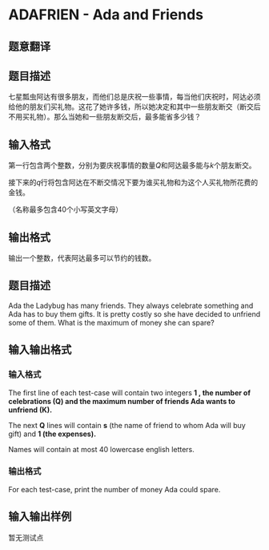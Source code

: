 # ADAFRIEN - Ada and Friends

## 题意翻译

## 题目描述

七星瓢虫阿达有很多朋友，而他们总是庆祝一些事情，每当他们庆祝时，阿达必须给他的朋友们买礼物。这花了她许多钱，所以她决定和其中一些朋友断交（断交后不用买礼物）。那么当她和一些朋友断交后，最多能省多少钱？

## 输入格式

第一行包含两个整数，分别为要庆祝事情的数量$Q$和阿达最多能与$k$个朋友断交。

接下来的$q$行将包含阿达在不断交情况下要为谁买礼物和为这个人买礼物所花费的金钱。

（名称最多包含40个小写英文字母）

## 输出格式

输出一个整数，代表阿达最多可以节约的钱数。

## 题目描述

Ada the Ladybug has many friends. They always celebrate something and Ada has to buy them gifts. It is pretty costly so she have decided to unfriend some of them. What is the maximum of money she can spare?

## 输入输出格式

### 输入格式

The first line of each test-case will contain two integers **1 , the number of celebrations (**Q**) and the maximum number of friends Ada wants to unfriend (**K**).**

The next **Q** lines will contain **s** (the name of friend to whom Ada will buy gift) and **1 (the expenses).**

Names will contain at most 40 lowercase english letters.

### 输出格式

For each test-case, print the number of money Ada could spare.

## 输入输出样例

暂无测试点

